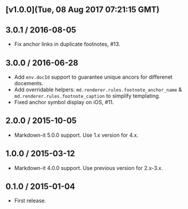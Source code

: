 ## [v1.0.0](Tue, 08 Aug 2017 07:21:15 GMT)

3.0.1 / 2016-08-05
------------------

- Fix anchor links in duplicate footnotes, #13.


3.0.0 / 2016-06-28
------------------

- Add `env.docId` support to guarantee unique ancors for differenet docements.
- Add overridable helpers: `md.renderer.rules.footnote_anchor_name`
  & `md.renderer.rules.footnote_caption` to simplify templating.
- Fixed anchor symbol display on iOS, #11.


2.0.0 / 2015-10-05
------------------

- Markdown-it 5.0.0 support. Use 1.x version for 4.x.


1.0.0 / 2015-03-12
------------------

- Markdown-it 4.0.0 support. Use previous version for 2.x-3.x.


0.1.0 / 2015-01-04
------------------

- First release.
